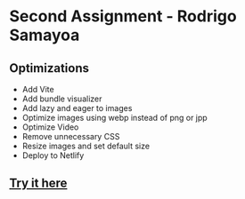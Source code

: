 # Second Assignment - Rodrigo Samayoa

## Optimizations

- Add Vite
- Add bundle visualizer
- Add lazy and eager to images
- Optimize images using webp instead of png or jpp
- Optimize Video
- Remove unnecessary CSS
- Resize images and set default size
- Deploy to Netlify

## [Try it here](https://bucolic-smakager-fab46c.netlify.app)

